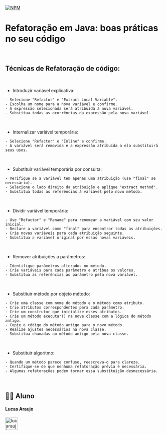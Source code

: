 [![NPM](https://img.shields.io/npm/l/react)]()

# Refatoração em Java: boas práticas no seu código

<br>

## Técnicas de Refatoração de código:

<br>

- Introduzir variável explicativa: 
```
- Selecione "Refactor" e "Extract Local Variable".
- Escolha um nome para a nova variável e confirme.
- A expressão selecionada será atribuída à nova variável.
- Substitua todas as ocorrências da expressão pela nova variável.
```

<br>

- Internalizar variável temporária: 
```
- Selecione "Refactor" e "Inline" e confirme.
- A variável será removida e a expressão atribuída a ela substituirá seus usos.
```
<br>

- Substituir variável temporária por consulta: 
```
- Verifique se a variável tem apenas uma atribuição (use "final" se necessário).
- Selecione o lado direito da atribuição e aplique "extract method".
- Substitua todas as referências à variável pelo novo método.
```
<br>

- Dividir variável temporária: 
```
- Use "Refactor" e "Rename" para renomear a variável com seu valor inicial.
- Declare a variável como "final" para encontrar todas as atribuições.
- Crie novas variáveis para cada atribuição seguinte.
- Substitua a variável original por essas novas variáveis.
```

<br>

- Remover atribuições a parâmetros: 
```
- Identifique parâmetros alterados no método.
- Crie variáveis para cada parâmetro e atribua os valores.
- Substitua as referências ao parâmetro pela nova variável.
```

<br>

- Substituir método por objeto método: 
```
- Crie uma classe com nome do método e o método como atributo.
- Crie atributos correspondentes para cada parâmetro.
- Crie um construtor que inicialize esses atributos.
- Crie um método executar() na nova classe com a lógica do método antigo.
- Copie o código do método antigo para o novo método.
- Realize ajustes necessários na nova classe.
- Substitua chamadas ao método antigo pela nova classe.
```

<br>

- Substituir algorítmo: 
```
- Quando um método parece confuso, reescreva-o para clareza.
- Certifique-se de que nenhuma refatoração prévia é necessária.
- Algumas refatorações podem tornar essa substituição desnecessária.
```

<br>

## 👨‍🎓 Aluno

#### Lucas Araujo

<a href="https://www.linkedin.com/in/lucarauj"><img alt="lucarauj | LinkdeIN" width="40px" src="https://user-images.githubusercontent.com/43545812/144035037-0f415fc7-9f96-4517-a370-ccc6e78a714b.png" /></a>

